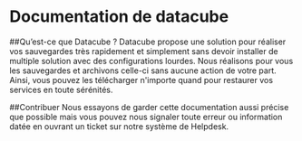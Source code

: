 # Documentation de datacube

##Qu’est-ce que Datacube ?
Datacube propose une solution pour réaliser vos sauvegardes très rapidement et simplement sans devoir installer de multiple solution avec des configurations lourdes. Nous réalisons pour vous les sauvegardes et archivons celle-ci sans aucune action de votre part. Ainsi, vous pouvez les télécharger n'importe quand pour restaurer vos services en toute sérénités.

##Contribuer
Nous essayons de garder cette documentation aussi précise que possible mais vous pouvez nous signaler toute erreur ou information datée en ouvrant un ticket sur notre système de Helpdesk.
